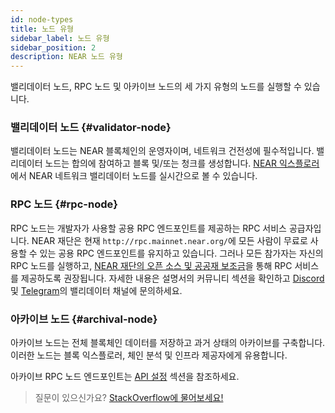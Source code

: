 ```yaml
---
id: node-types
title: 노드 유형
sidebar_label: 노드 유형
sidebar_position: 2
description: NEAR 노드 유형
---
```


밸리데이터 노드, RPC 노드 및 아카이브 노드의 세 가지 유형의 노드를 실행할 수 있습니다.


### 밸리데이터 노드 {#validator-node}

밸리데이터 노드는 NEAR 블록체인의 운영자이며, 네트워크 건전성에 필수적입니다. 밸리데이터 노드는 합의에 참여하고 블록 및/또는 청크를 생성합니다. [NEAR 익스플로러](https://explorer.near.org/nodes/validators)에서 NEAR 네트워크 밸리데이터 노드를 실시간으로 볼 수 있습니다.

### RPC 노드 {#rpc-node}

RPC 노드는 개발자가 사용할 공용 RPC 엔드포인트를 제공하는 RPC 서비스 공급자입니다. NEAR 재단은 현재 `http://rpc.mainnet.near.org/`에 모든 사람이 무료로 사용할 수 있는 공용 RPC 엔드포인트를 유지하고 있습니다. 그러나 모든 참가자는 자신의 RPC 노드를 실행하고, [NEAR 재단의 오픈 소스 및 공공재 보조금](https://near.org/grants/)을 통해 RPC 서비스를 제공하도록 권장됩니다. 자세한 내용은 설명서의 커뮤니티 섹션을 확인하고 [Discord](https://discord.gg/ZMPr3VB) 및 [Telegram](https://t.me/near_validators)의 밸리데이터 채널에 문의하세요.

### 아카이브 노드 {#archival-node}

아카이브 노드는 전체 블록체인 데이터를 저장하고 과거 상태의 아카이브를 구축합니다. 이러한 노드는 블록 익스플로러, 체인 분석 및 인프라 제공자에게 유용합니다.

아카이브 RPC 노드 엔드포인트는 [API 설정](https://docs.near.org/api/rpc/setup) 섹션을 참조하세요.

> 질문이 있으신가요?
> <a href="https://stackoverflow.com/questions/tagged/nearprotocol">
> <h8>StackOverflow에 물어보세요!</h8></a>
